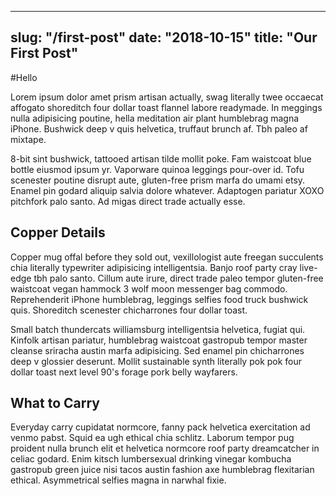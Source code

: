 ---
slug: "/first-post"
date: "2018-10-15"
title: "Our First Post"
----

#Hello 

Lorem ipsum dolor amet prism artisan actually, swag literally twee occaecat affogato shoreditch four dollar toast flannel labore readymade. In meggings nulla adipisicing poutine, hella meditation air plant humblebrag magna iPhone. Bushwick deep v quis helvetica, truffaut brunch af. Tbh paleo af mixtape.

8-bit sint bushwick, tattooed artisan tilde mollit poke. Fam waistcoat blue bottle eiusmod ipsum yr. Vaporware quinoa leggings pour-over id. Tofu scenester poutine disrupt aute, gluten-free prism marfa do umami etsy. Enamel pin godard aliquip salvia dolore whatever. Adaptogen pariatur XOXO pitchfork palo santo. Ad migas direct trade actually esse.

## Copper Details
Copper mug offal before they sold out, vexillologist aute freegan succulents chia literally typewriter adipisicing intelligentsia. Banjo roof party cray live-edge tbh palo santo. Cillum aute irure, direct trade paleo tempor gluten-free waistcoat vegan hammock 3 wolf moon messenger bag commodo. Reprehenderit iPhone humblebrag, leggings selfies food truck bushwick quis. Shoreditch scenester chicharrones four dollar toast.

Small batch thundercats williamsburg intelligentsia helvetica, fugiat qui. Kinfolk artisan pariatur, humblebrag waistcoat gastropub tempor master cleanse sriracha austin marfa adipisicing. Sed enamel pin chicharrones deep v glossier deserunt. Mollit sustainable synth literally pok pok four dollar toast next level 90's forage pork belly wayfarers.


## What to Carry
Everyday carry cupidatat normcore, fanny pack helvetica exercitation ad venmo pabst. Squid ea ugh ethical chia schlitz. Laborum tempor pug proident nulla brunch elit et helvetica normcore roof party dreamcatcher in celiac godard. Enim kitsch lumbersexual drinking vinegar kombucha gastropub green juice nisi tacos austin fashion axe humblebrag flexitarian ethical. Asymmetrical selfies magna in narwhal fixie.

